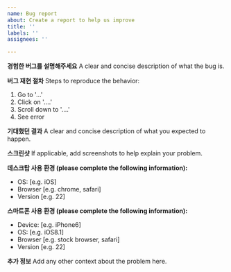 ```yaml
---
name: Bug report
about: Create a report to help us improve
title: ''
labels: ''
assignees: ''

---
```


**경험한 버그를 설명해주세요**
A clear and concise description of what the bug is.

**버그 재현 절차**
Steps to reproduce the behavior:
1. Go to '...'
2. Click on '....'
3. Scroll down to '....'
4. See error

**기대했던 결과**
A clear and concise description of what you expected to happen.

**스크린샷**
If applicable, add screenshots to help explain your problem.

**데스크탑 사용 환경 (please complete the following information):**
 - OS: [e.g. iOS]
 - Browser [e.g. chrome, safari]
 - Version [e.g. 22]

**스마트폰 사용 환경 (please complete the following information):**
 - Device: [e.g. iPhone6]
 - OS: [e.g. iOS8.1]
 - Browser [e.g. stock browser, safari]
 - Version [e.g. 22]

**추가 정보**
Add any other context about the problem here.
